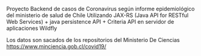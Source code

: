 Proyecto Backend de casos de Coronavirus según informe epidemiológico del ministerio de salud de Chile 
Utilizando JAX-RS (Java API for RESTful Web Services) + java persistence API + Criteria API
en servidor de aplicaciones Wildfly


Los datos son sacados de los repositorios del Ministerio De Ciencias https://www.minciencia.gob.cl/covid19/


